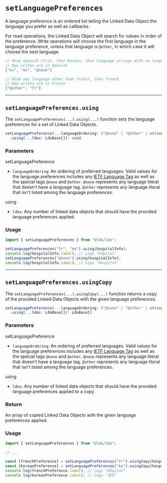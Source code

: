# `setLanguagePreferences`

A language preference is an ordered list telling the Linked Data Object the language you prefer as well as callbacks. 

For read operations, the Linked Data Object will search for values in order of the preference. Write operations will choose the first language in the language preference, unless that language is `@other`, in which case it will choose the next language.

```typescript
// Read Spansih first, then Korean, then language strings with no language
// New writes are in Spanish
["es", "ko", "@none"]

// Read any language other than french, then french
// New writes are in French
["@other", "fr"]
```

---

## `setLanguagePreferences.using`
The `setLanguagePreferences(...).using(...)` function sets the language preferences for a set of Linked Data Objects. 

```typescript
setLanguagePreference(...languageOrdering: ("@none" | "@other" | string)[])
  .using(...ldos: LdoBase[]): void
```

### Parameters
setLanguagePreference

 - `languageOrdering`: An ordering of preferred languages. Valid values for the language preferences includes any [IETF Language Tag](https://en.wikipedia.org/wiki/IETF_language_tag) as well as the special tags `@none` and `@other`. `@none` represents any language literal that doesn't have a language tag. `@other` represents any language literal that isn't listed among the language preferences.

using

 - `ldos`: Any number of linked data objects that should have the provided language preferences applied.

### Usage

```typescript
import { setLanguagePreferences } from "@ldo/ldo";

setLanguagePreferences("fr", "ko").using(hospitalInfo);
console.log(hospitalInfo.label); // Logs "Hôpital"
setLanguagePreferences("@none").using(hospitalInfo);
console.log(hospitalInfo.label); // Logs "Hospital"
```

---

## `setLanguagePreferences.usingCopy`
The `setLanguagePreferences(...).usingCopy(...)` function returns a copy of the provided Linked Data Objects with the given language preferences.

```typescript
setLanguagePreference(...languageOrdering: ("@none" | "@other" | string)[])
  .using(...ldos: LdoBase[]): LdoBase[]
```

### Parameters
setLanguagePreference

 - `languageOrdering`: An ordering of preferred languages. Valid values for the language preferences includes any [IETF Language Tag](https://en.wikipedia.org/wiki/IETF_language_tag) as well as the special tags `@none` and `@other`. `@none` represents any language literal that doesn't have a language tag. `@other` represents any language literal that isn't listed among the language preferences.

using

 - `ldos`: Any number of linked data objects that should have the provided language preferences applied to a copy.

### Return

An array of copied Linked Data Objects with the given language preferences applied.

### Usage

```typescript
import { setLanguagePreferences } from "@ldo/ldo";

// ...

const [frenchPreference] = setLanguagePreferences("fr").usingCopy(hospitalInfo);
const [koreanPreference] = setLanguagePreferences("ko").usingCopy(hospitalInfo);
console.log(frenchPreference.label); // Logs "Hôpital"
console.log(koreanPreference.label); // Logs "병원"
```